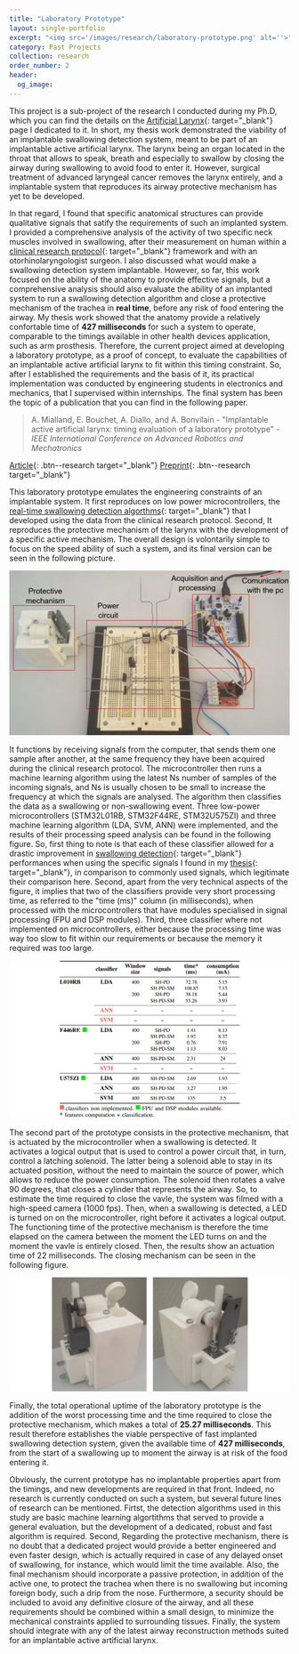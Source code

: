 ```yaml
---
title: "Laboratory Prototype"
layout: single-portfolio
excerpt: "<img src='/images/research/laboratory-prototype.png' alt=''>"
category: Past Projects
collection: research
order_number: 2
header: 
  og_image: 
---
```


This project is a sub-project of the research I conducted during my Ph.D, which you can find the details on the [Artificial Larynx](/research/artificial-larynx){: target="_blank"} page I dedicated to it. In short, my thesis work demonstrated the viability of an implantable swallowing detection system, meant to be part of an implantable active artificial larynx. The larynx being an organ located in the throat that allows to speak, breath and especially to swallow by closing the airway during swallowing to avoid food to enter it. However, surgical treatment of advanced laryngeal cancer removes the larynx entirely, and a implantable system that reproduces its airway protective mechanism has yet to be developed.

In that regard, I found that specific anatomical structures can provide qualitative signals that satify the requirements of such an implanted system. I provided a comprehensive analysis of the activity of two specific neck muscles involved in swallowing, after their measurement on human within a [clinical research protocol](https://clinicaltrials.gov/study/NCT05452018){: target="_blank"} framework and with an otorhinolaryngologist surgeon. I also discussed what would make a swallowing detection system implantable. However, so far, this work focused on the ability of the anatomy to provide effective signals, but a comprehensive analysis should also evaluate the ability of an implanted system to run a swallowing detection algorithm and close a protective mechanism of the trachea in **real time**, before any risk of food entering the airway. My thesis work showed that the anatomy provide a relatively confortable time of **427 milliseconds** for such a system to operate, comparable to the timings available in other health devices application, such as arm prosthesis. Therefore, the current project aimed at developing a laboratory prototype, as a proof of concept, to evaluate the capabilities of an implantable active artificial larynx to fit within this timing constraint.  So, after I established the requirements and the basis of it, its practical implementation was conducted by engineering students in electronics and mechanics, that I supervised within internships. The final system has been the topic of a publication that you can find in the following paper.

> A. Mialland, E. Bouchet, A. Diallo, and A. Bonvilain - "Implantable active artificial larynx: timing evaluation of a laboratory prototype" - *IEEE International Conference on Advanced Robotics and Mechatronics*

[Article](http://www.ieee-arm.org/){: .btn--research target="_blank"} [Preprint](/files/pdf/research/artificial_larynx_prototype.pdf){: .btn--research target="_blank"}

This laboratory prototype emulates the engineering constraints of an implantable system. It first reproduces on low power microcontrollers, the [real-time swallowing detection algorthms](https://doi.org/10.1109/TMRB.2023.3336960){: target="_blank"} that I developed using the data from the clinical research protocol. Second, It reproduces the protective mechanism of the larynx with the development of a specific active mechanism. The overall design is volontarily simple to focus on the speed ability of such a system, and its final version can be seen in the following picture.

![](/images/research/laboratory-prototype-IN.png)

It functions by receiving signals from the computer, that sends them one sample after another, at the same frequency they have been acquired during the clinical research protocol. The microcontroller then runs a machine learning algorithm using the latest Ns number of samples of the incoming signals, and Ns is usually chosen to be small to increase the frequency at which the signals are analysed. The algorithm then classifies the data as a swallowing or non-swallowing event. Three low-power microcontrollers (STM32L01RB, STM32F44RE, STM32U575ZI) and three machine learning algorithm (LDA, SVM, ANN) were implemented, and the results of their processing speed analysis can be found in the following figure. So, first thing to note is that each of these classifier allowed for a drastic improvement in [swallowing detection](https://doi.org/10.1109/TMRB.2023.3336960){: target="_blank"} performances when using the specific signals I found in my [thesis](/research/artificial-larynx){: target="_blank"}, in comparison to commonly used signals, which legitimate their comparison here. Second, apart from the very technical aspects of the figure, it implies that two of the classifiers provide very short processing time, as referred to the "time (ms)" column (in milliseconds), when processed with the microcontrollers that have modules specialised in signal processing (FPU and DSP modules). Third, three classifier where not implemented on microcontrollers, either because the processing time was way too slow to fit within our requirements or because the memory it required was too large.

![](/images/research/prototype-timings.png)

The second part of the prototype consists in the protective mechanism, that is actuated by the microcontroller when a swallowing is detected. It activates a logical output that is used to control a power circuit that, in turn, control a latching solenoid. The latter being a solenoid able to stay in its actuated position, without the need to maintain the source of power, which allows to reduce the power consumption. The solenoid then rotates a valve 90 degrees, that closes a cylinder that represents the airway. So, to estimate the time required to close the vavle, the system was filmed with a high-speed camera (1000 fps). Then, when a swallowing is detected, a LED is turned on on the microcontroller, right before it activates a logical output. The functioning time of the protective mechanism is therefore the time elapsed on the camera between the moment the LED turns on and the moment the vavle is entirely closed. Then, the results show an actuation time of 22 milliseconds. The closing mechanism can be seen in the following figure.

![](/images/research/prototype-mechanism.png)

Finally, the total operational uptime of the laboratory prototype is the addition of the worst processing time and the time required to close the protective mechanism, which makes a total of **25.27 milliseconds**. This result therefore establishes the viable perspective of fast implanted swallowing detection system, given the available time of **427 milliseconds**, from the start of a swallowing up to moment the airway is at risk of the food entering it. 

Obviously, the current prototype has no implantable properties apart from the timings, and new developments are required in that front. Indeed, no research is currently conducted on such a system, but several future lines of research can be mentioned. Firtst, the detection algorithms used in this study are basic machine learning algortithms that served to provide a general evaluation, but the development of a dedicated, robust and fast algorithm is required. Second, Regarding the protective mechanism, there is no doubt that a dedicated project would provide a better engineered and even faster design, which is actually required in case of any delayed onset of swallowing, for instance, which would limit the time available. Also, the final mechanism should incorporate a passive protection, in addition of the active one, to protect the trachea when there is no swallowing but incoming foreign body, such a drip from the nose. Furthermore, a security should be included to avoid any definitive closure of the airway, and all these requirements should be combined within a small design, to minimize the mechanical constraints applied to surrounding tissues. Finally, the system should integrate with any of the latest airway reconstruction methods suited for an implantable active artificial larynx.



